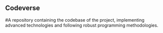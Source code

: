 ## Codeverse
#A repository containing the codebase of the project, implementing advanced technologies and following robust programming methodologies.
  
           
          
       
